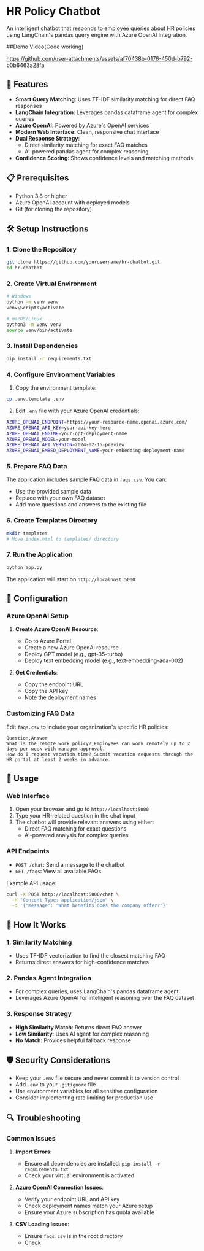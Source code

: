 # HR Policy Chatbot

An intelligent chatbot that responds to employee queries about HR policies using LangChain's pandas query engine with Azure OpenAI integration.

##Demo Video(Code working)

https://github.com/user-attachments/assets/af70438b-0176-450d-b792-b0b6463a28fa


## 🚀 Features

- **Smart Query Matching**: Uses TF-IDF similarity matching for direct FAQ responses
- **LangChain Integration**: Leverages pandas dataframe agent for complex queries
- **Azure OpenAI**: Powered by Azure's OpenAI services
- **Modern Web Interface**: Clean, responsive chat interface
- **Dual Response Strategy**: 
  - Direct similarity matching for exact FAQ matches
  - AI-powered pandas agent for complex reasoning
- **Confidence Scoring**: Shows confidence levels and matching methods

## 📋 Prerequisites

- Python 3.8 or higher
- Azure OpenAI account with deployed models
- Git (for cloning the repository)

## 🛠️ Setup Instructions

### 1. Clone the Repository

```bash
git clone https://github.com/yourusername/hr-chatbot.git
cd hr-chatbot
```

### 2. Create Virtual Environment

```bash
# Windows
python -m venv venv
venv\Scripts\activate

# macOS/Linux
python3 -m venv venv
source venv/bin/activate
```

### 3. Install Dependencies

```bash
pip install -r requirements.txt
```

### 4. Configure Environment Variables

1. Copy the environment template:
```bash
cp .env.template .env
```

2. Edit `.env` file with your Azure OpenAI credentials:
```bash
AZURE_OPENAI_ENDPOINT=https://your-resource-name.openai.azure.com/
AZURE_OPENAI_API_KEY=your-api-key-here
AZURE_OPENAI_ENGINE=your-gpt-deployment-name
AZURE_OPENAI_MODEL=your-model
AZURE_OPENAI_API_VERSION=2024-02-15-preview
AZURE_OPENAI_EMBED_DEPLOYMENT_NAME=your-embedding-deployment-name
```

### 5. Prepare FAQ Data

The application includes sample FAQ data in `faqs.csv`. You can:
- Use the provided sample data
- Replace with your own FAQ dataset
- Add more questions and answers to the existing file

### 6. Create Templates Directory

```bash
mkdir templates
# Move index.html to templates/ directory
```

### 7. Run the Application

```bash
python app.py
```

The application will start on `http://localhost:5000`


## 🔧 Configuration

### Azure OpenAI Setup

1. **Create Azure OpenAI Resource**:
   - Go to Azure Portal
   - Create a new Azure OpenAI resource
   - Deploy GPT model (e.g., gpt-35-turbo)
   - Deploy text embedding model (e.g., text-embedding-ada-002)

2. **Get Credentials**:
   - Copy the endpoint URL
   - Copy the API key
   - Note the deployment names

### Customizing FAQ Data

Edit `faqs.csv` to include your organization's specific HR policies:

```csv
Question,Answer
What is the remote work policy?,Employees can work remotely up to 2 days per week with manager approval.
How do I request vacation time?,Submit vacation requests through the HR portal at least 2 weeks in advance.
```

## 🚀 Usage

### Web Interface

1. Open your browser and go to `http://localhost:5000`
2. Type your HR-related question in the chat input
3. The chatbot will provide relevant answers using either:
   - Direct FAQ matching for exact questions
   - AI-powered analysis for complex queries

### API Endpoints

- `POST /chat`: Send a message to the chatbot
- `GET /faqs`: View all available FAQs

Example API usage:
```bash
curl -X POST http://localhost:5000/chat \
  -H "Content-Type: application/json" \
  -d '{"message": "What benefits does the company offer?"}'
```

## 🎯 How It Works

### 1. Similarity Matching
- Uses TF-IDF vectorization to find the closest matching FAQ
- Returns direct answers for high-confidence matches

### 2. Pandas Agent Integration
- For complex queries, uses LangChain's pandas dataframe agent
- Leverages Azure OpenAI for intelligent reasoning over the FAQ dataset

### 3. Response Strategy
- **High Similarity Match**: Returns direct FAQ answer
- **Low Similarity**: Uses AI agent for complex reasoning
- **No Match**: Provides helpful fallback response

## 🛡️ Security Considerations

- Keep your `.env` file secure and never commit it to version control
- Add `.env` to your `.gitignore` file
- Use environment variables for all sensitive configuration
- Consider implementing rate limiting for production use

## 🔍 Troubleshooting

### Common Issues

1. **Import Errors**:
   - Ensure all dependencies are installed: `pip install -r requirements.txt`
   - Check your virtual environment is activated

2. **Azure OpenAI Connection Issues**:
   - Verify your endpoint URL and API key
   - Check deployment names match your Azure setup
   - Ensure your Azure subscription has quota available

3. **CSV Loading Issues**:
   - Ensure `faqs.csv` is in the root directory
   - Check
